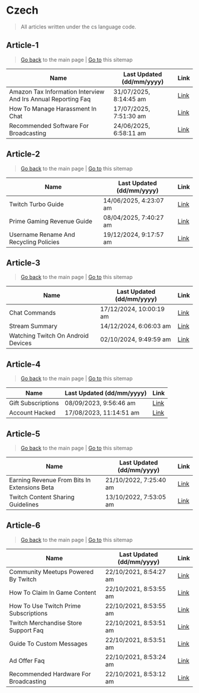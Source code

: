 # Czech
> All articles written under the cs language code. 

## Article-1
> [Go back](../README.md) to the main page | [Go to](https://help.twitch.tv/s/sitemap-topicarticle-1.xml) this sitemap

| Name                                                          | Last Updated (dd/mm/yyyy) | Link                                                                                                                |
|---------------------------------------------------------------|---------------------------|---------------------------------------------------------------------------------------------------------------------|
| Amazon Tax Information Interview And Irs Annual Reporting Faq | 31/07/2025, 8:14:45 am    | [Link](https://help.twitch.tv/s/article/amazon-tax-information-interview-and-irs-annual-reporting-faq?language=cs)  |
| How To Manage Harassment In Chat                              | 17/07/2025, 7:51:30 am    | [Link](https://help.twitch.tv/s/article/how-to-manage-harassment-in-chat?language=cs)                               |
| Recommended Software For Broadcasting                         | 24/06/2025, 6:58:11 am    | [Link](https://help.twitch.tv/s/article/recommended-software-for-broadcasting?language=cs)                          |



## Article-2
> [Go back](../README.md) to the main page | [Go to](https://help.twitch.tv/s/sitemap-topicarticle-2.xml) this sitemap

| Name                                   | Last Updated (dd/mm/yyyy) | Link                                                                                         |
|----------------------------------------|---------------------------|----------------------------------------------------------------------------------------------|
| Twitch Turbo Guide                     | 14/06/2025, 4:23:07 am    | [Link](https://help.twitch.tv/s/article/twitch-turbo-guide?language=cs)                      |
| Prime Gaming Revenue Guide             | 08/04/2025, 7:40:27 am    | [Link](https://help.twitch.tv/s/article/prime-gaming-revenue-guide?language=cs)              |
| Username Rename And Recycling Policies | 19/12/2024, 9:17:57 am    | [Link](https://help.twitch.tv/s/article/username-rename-and-recycling-policies?language=cs)  |



## Article-3
> [Go back](../README.md) to the main page | [Go to](https://help.twitch.tv/s/sitemap-topicarticle-3.xml) this sitemap

| Name                               | Last Updated (dd/mm/yyyy) | Link                                                                                     |
|------------------------------------|---------------------------|------------------------------------------------------------------------------------------|
| Chat Commands                      | 17/12/2024, 10:00:19 am   | [Link](https://help.twitch.tv/s/article/chat-commands?language=cs)                       |
| Stream Summary                     | 14/12/2024, 6:06:03 am    | [Link](https://help.twitch.tv/s/article/stream-summary?language=cs)                      |
| Watching Twitch On Android Devices | 02/10/2024, 9:49:59 am    | [Link](https://help.twitch.tv/s/article/watching-twitch-on-android-devices?language=cs)  |



## Article-4
> [Go back](../README.md) to the main page | [Go to](https://help.twitch.tv/s/sitemap-topicarticle-4.xml) this sitemap

| Name               | Last Updated (dd/mm/yyyy) | Link                                                                     |
|--------------------|---------------------------|--------------------------------------------------------------------------|
| Gift Subscriptions | 08/09/2023, 9:56:46 am    | [Link](https://help.twitch.tv/s/article/gift-subscriptions?language=cs)  |
| Account Hacked     | 17/08/2023, 11:14:51 am   | [Link](https://help.twitch.tv/s/article/account-hacked?language=cs)      |



## Article-5
> [Go back](../README.md) to the main page | [Go to](https://help.twitch.tv/s/sitemap-topicarticle-5.xml) this sitemap

| Name                                         | Last Updated (dd/mm/yyyy) | Link                                                                                               |
|----------------------------------------------|---------------------------|----------------------------------------------------------------------------------------------------|
| Earning Revenue From Bits In Extensions Beta | 21/10/2022, 7:25:40 am    | [Link](https://help.twitch.tv/s/article/earning-revenue-from-bits-in-extensions-beta?language=cs)  |
| Twitch Content Sharing Guidelines            | 13/10/2022, 7:53:05 am    | [Link](https://help.twitch.tv/s/article/twitch-content-sharing-guidelines?language=cs)             |



## Article-6
> [Go back](../README.md) to the main page | [Go to](https://help.twitch.tv/s/sitemap-topicarticle-6.xml) this sitemap

| Name                                  | Last Updated (dd/mm/yyyy) | Link                                                                                        |
|---------------------------------------|---------------------------|---------------------------------------------------------------------------------------------|
| Community Meetups Powered By Twitch   | 22/10/2021, 8:54:27 am    | [Link](https://help.twitch.tv/s/article/community-meetups-powered-by-twitch?language=cs)    |
| How To Claim In Game Content          | 22/10/2021, 8:53:55 am    | [Link](https://help.twitch.tv/s/article/how-to-claim-in-game-content?language=cs)           |
| How To Use Twitch Prime Subscriptions | 22/10/2021, 8:53:55 am    | [Link](https://help.twitch.tv/s/article/how-to-use-twitch-prime-subscriptions?language=cs)  |
| Twitch Merchandise Store Support Faq  | 22/10/2021, 8:53:51 am    | [Link](https://help.twitch.tv/s/article/twitch-merchandise-store-support-faq?language=cs)   |
| Guide To Custom Messages              | 22/10/2021, 8:53:51 am    | [Link](https://help.twitch.tv/s/article/guide-to-custom-messages?language=cs)               |
| Ad Offer Faq                          | 22/10/2021, 8:53:24 am    | [Link](https://help.twitch.tv/s/article/ad-offer-faq?language=cs)                           |
| Recommended Hardware For Broadcasting | 22/10/2021, 8:53:12 am    | [Link](https://help.twitch.tv/s/article/recommended-hardware-for-broadcasting?language=cs)  |



